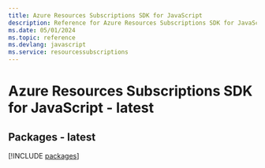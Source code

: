 ```yaml
---
title: Azure Resources Subscriptions SDK for JavaScript
description: Reference for Azure Resources Subscriptions SDK for JavaScript
ms.date: 05/01/2024
ms.topic: reference
ms.devlang: javascript
ms.service: resourcessubscriptions
---
```

# Azure Resources Subscriptions SDK for JavaScript - latest
## Packages - latest
[!INCLUDE [packages](resources-subscriptions-index.md)]